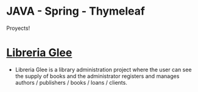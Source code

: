 # JAVA - Spring -  Thymeleaf

Proyects!

# [Libreria Glee](https://github.com/IgnacioPadovan/JAVA/tree/master/libreriaGlee)

- Libreria Glee is a library administration project where the user can see the supply of books and the administrator registers and manages authors / publishers / books / loans / clients.

